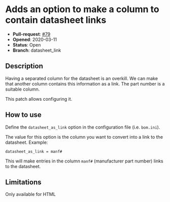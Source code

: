 # Adds an option to make a column to contain datasheet links

- **Pull-request**: [#79](https://github.com/SchrodingersGat/KiBoM/pull/79)
- **Opened**: 2020-03-11
- **Status**: Open
- **Branch**: datasheet_link

## Description

Having a separated column for the datasheet is an overkill. We can make that another column contains this information as a link. The part number is a suitable column.

This patch allows configuring it.

## How to use

Define the `datasheet_as_link` option in the configuration file (i.e. `bom.ini`).

The value for this option is the column you want to convert into a link to the datasheet. Example:

```
datasheet_as_link = manf#
```

This will make entries in the column `manf#` (manufacturer part number) links to the datasheet.

## Limitations

Only available for HTML
